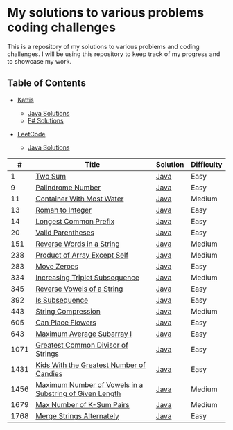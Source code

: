 # My solutions to various problems coding challenges
This is a repository of my solutions to various problems and coding challenges. I will be using this repository to keep track of my progress and to showcase my work. 

## Table of Contents
- [Kattis](#kattis)
    - [Java Solutions](#kattis/Java)
    - [F# Solutions](#kattis/F#)

- [LeetCode](#leetcode)
    - [Java Solutions](#leetcode/Java)

| # | Title | Solution | Difficulty |
|---| ----- | -------- | ---------- |
|1|[Two Sum](https://leetcode.com/problems/two-sum/)|[Java](./LeetCode/Java/TwoSum.java)|Easy|
|9|[Palindrome Number](https://leetcode.com/problems/palindrome-number/)|[Java](./LeetCode/Java/PalindromeNumber.java)|Easy|
|11|[Container With Most Water](https://leetcode.com/problems/container-with-most-water/)|[Java](./LeetCode/Java/containerWithMostWater.java)|Medium|
|13|[Roman to Integer](https://leetcode.com/problems/roman-to-integer/)|[Java](./LeetCode/Java/RomanToInteger.java)|Easy|
|14|[Longest Common Prefix](https://leetcode.com/problems/longest-common-prefix/)|[Java](./LeetCode/Java/LongestCommonPrefix.java)|Easy|
|20|[Valid Parentheses](https://leetcode.com/problems/valid-parentheses/)|[Java](./LeetCode/Java/ValidParentheses.java)|Easy|
|151|[Reverse Words in a String](https://leetcode.com/problems/reverse-words-in-a-string/)|[Java](./LeetCode/Java/reverseWordsInAString.java)|Medium|
|238|[Product of Array Except Self](https://leetcode.com/problems/product-of-array-except-self/)|[Java](./LeetCode/Java/productOfArrayExceptSelf.java)|Medium|
|283|[Move Zeroes](https://leetcode.com/problems/move-zeroes/)|[Java](./LeetCode/Java/moveZeroes.java)|Easy|
|334|[Increasing Triplet Subsequence](https://leetcode.com/problems/increasing-triplet-subsequence/)|[Java](./LeetCode/Java/increasingTripletSubsequence.java)|Medium|
|345|[Reverse Vowels of a String](https://leetcode.com/problems/reverse-vowels-of-a-string/)|[Java](./LeetCode/Java/reverseVowelsofaString.java)|Easy|
|392|[Is Subsequence](https://leetcode.com/problems/is-subsequence/)|[Java](./LeetCode/Java/isSubsequence.java)|Easy|
|443|[String Compression](https://leetcode.com/problems/string-compression/)|[Java](./LeetCode/Java/stringCompression.java)|Medium|
|605|[Can Place Flowers](https://leetcode.com/problems/can-place-flowers/)|[Java](./LeetCode/Java/CanPlaceFlowers.java)|Easy|
|643|[Maximum Average Subarray I](https://leetcode.com/problems/maximum-average-subarray-i/)|[Java](./LeetCode/Java/maximumAverageSubarrayI.java)|Easy|
|1071|[Greatest Common Divisor of Strings](https://leetcode.com/problems/greatest-common-divisor-of-strings/)|[Java](./LeetCode/Java/GreatestCommonDivisorOfStrings.java)|Easy|
|1431|[Kids With the Greatest Number of Candies](https://leetcode.com/problems/kids-with-the-greatest-number-of-candies/)|[Java](./LeetCode/Java/KidsWithTheGreatestNumberOfCandies.java)|Easy|
|1456|[Maximum Number of Vowels in a Substring of Given Length](https://leetcode.com/problems/maximum-number-of-vowels-in-a-substring-of-given-length/)|[Java](./LeetCode/Java/maximumNumberOfVowelsInASubstringOfGivenLength.java)|Medium|
|1679|[Max Number of K-Sum Pairs](https://leetcode.com/problems/max-number-of-k-sum-pairs/)|[Java](./LeetCode/Java/maxNumberOfKSumPairs.java)|Medium|
|1768|[Merge Strings Alternately](https://leetcode.com/problems/merge-strings-alternately)|[Java](LeetCode\Java\mergeStringsAlternately.java)|Easy|